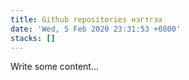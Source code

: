 ```yaml
---
title: Github repositories нэгтгэх
date: 'Wed, 5 Feb 2020 23:31:53 +0800'
stacks: []
---
```


Write some content...



